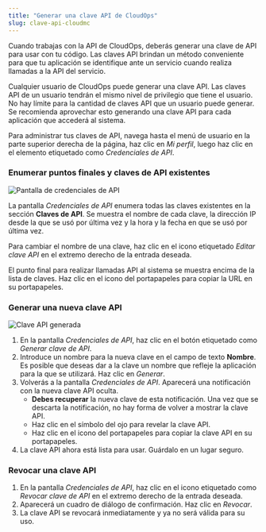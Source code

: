 ```yaml
---
title: "Generar una clave API de CloudOps"
slug: clave-api-cloudmc
---
```



Cuando trabajas con la API de CloudOps, deberás generar una clave de API para usar con tu código. Las claves API brindan un método conveniente para que tu aplicación se identifique ante un servicio cuando realiza llamadas a la API del servicio.

Cualquier usuario de CloudOps puede generar una clave API. Las claves API de un usuario tendrán el mismo nivel de privilegio que tiene el usuario. No hay límite para la cantidad de claves API que un usuario puede generar. Se recomienda aprovechar esto generando una clave API para cada aplicación que accederá al sistema.

Para administrar tus claves de API, navega hasta el menú de usuario en la parte superior derecha de la página, haz clic en *Mi perfil*, luego haz clic en el elemento etiquetado como *Credenciales de API*.

### Enumerar puntos finales y claves de API existentes

![Pantalla de credenciales de API](/assets/cloudmc-api-key-es-01.png)

La pantalla *Credenciales de API* enumera todas las claves existentes en la sección **Claves de API**. Se muestra el nombre de cada clave, la dirección IP desde la que se usó por última vez y la hora y la fecha en que se usó por última vez.

Para cambiar el nombre de una clave, haz clic en el icono etiquetado *Editar clave API* en el extremo derecho de la entrada deseada.

El punto final para realizar llamadas API al sistema se muestra encima de la lista de claves. Haz clic en el icono del portapapeles para copiar la URL en su portapapeles.

### Generar una nueva clave API

![Clave API generada](/assets/cloudmc-api-key-es-02.png)

1. En la pantalla *Credenciales de API*, haz clic en el botón etiquetado como *Generar clave de API*.
1. Introduce un nombre para la nueva clave en el campo de texto **Nombre**. Es posible que deseas dar a la clave un nombre que refleje la aplicación para la que se utilizará. Haz clic en *Generar*.
1. Volverás a la pantalla *Credenciales de API*. Aparecerá una notificación con la nueva clave API oculta.
    - **Debes recuperar** la nueva clave de esta notificación. Una vez que se descarta la notificación, no hay forma de volver a mostrar la clave API.
    - Haz clic en el símbolo del ojo para revelar la clave API.
    - Haz clic en el icono del portapapeles para copiar la clave API en su portapapeles.
1. La clave API ahora está lista para usar. Guárdalo en un lugar seguro.

### Revocar una clave API

1. En la pantalla *Credenciales de API*, haz clic en el icono etiquetado como *Revocar clave de API* en el extremo derecho de la entrada deseada.
1. Aparecerá un cuadro de diálogo de confirmación. Haz clic en *Revocar*.
1. La clave API se revocará inmediatamente y ya no será válida para su uso.
